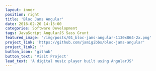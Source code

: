 ```yaml
---
layout: inner
position: right
title: 'Bloc Jams Angular'
date: 2016-02-20 14:15:00
categories: Software Development
tags: JavaScript AngularJS Sass Grunt
featured_image: '/img/posts/01_bloc-jams-angular-1130x864-2x.png'
project_link: 'https://github.com/jamigibbs/bloc-jams-angular'
project_link2: ''
button_icon: 'github'
button_text: 'Visit Project'
lead_text: 'A digital music player built using AngularJS'
---
```

